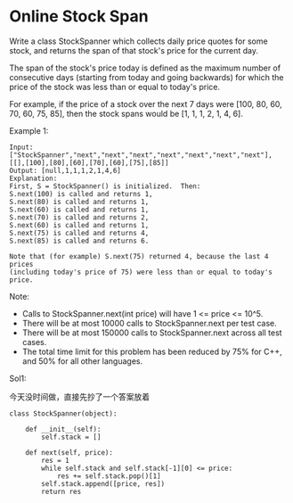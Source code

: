 # Online Stock Span

Write a class StockSpanner which collects daily price quotes for some stock, and returns the span of that stock's price for the current day.

The span of the stock's price today is defined as the maximum number of consecutive days (starting from today and going backwards) for which the price of the stock was less than or equal to today's price.

For example, if the price of a stock over the next 7 days were [100, 80, 60, 70, 60, 75, 85], then the stock spans would be [1, 1, 1, 2, 1, 4, 6].

 

Example 1:

```
Input: ["StockSpanner","next","next","next","next","next","next","next"], [[],[100],[80],[60],[70],[60],[75],[85]]
Output: [null,1,1,1,2,1,4,6]
Explanation: 
First, S = StockSpanner() is initialized.  Then:
S.next(100) is called and returns 1,
S.next(80) is called and returns 1,
S.next(60) is called and returns 1,
S.next(70) is called and returns 2,
S.next(60) is called and returns 1,
S.next(75) is called and returns 4,
S.next(85) is called and returns 6.

Note that (for example) S.next(75) returned 4, because the last 4 prices
(including today's price of 75) were less than or equal to today's price.
``` 

Note:

+ Calls to StockSpanner.next(int price) will have 1 <= price <= 10^5.
+ There will be at most 10000 calls to StockSpanner.next per test case.
+ There will be at most 150000 calls to StockSpanner.next across all test cases.
+ The total time limit for this problem has been reduced by 75% for C++, and 50% for all other languages.


Sol1: 

今天没时间做，直接先抄了一个答案放着

```
class StockSpanner(object):

    def __init__(self):
        self.stack = []

    def next(self, price):
        res = 1
        while self.stack and self.stack[-1][0] <= price:
            res += self.stack.pop()[1]
        self.stack.append([price, res])
        return res
```